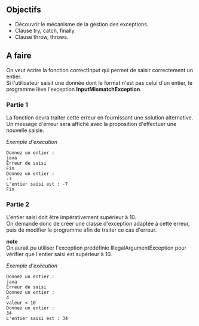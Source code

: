 ## Objectifs
- Découvrir le mécanisme de la gestion des exceptions.
- Clause try, catch, finally.
- Clause throw, throws.

## A faire
On veut écrire la fonction correctInput qui permet de saisir correctement un entier.  
Si l'utilisateur saisit une donnée dont le format n'est pas celui d'un entier, le programme lève l'exception __InputMismatchException__.

### Partie 1
La fonction devra traiter cette erreur en fournissant une solution alternative.  
Un message d'erreur sera affiché avec la proposition d'effectuer une nouvelle saisie.

*Exemple d'exécution*
```
Donnez un entier :
java
Erreur de saisi
Fin
Donnez un entier :
-7
L'entier saisi est : -7
Fin
```

### Partie 2
L'entier saisi doit être impérativement supérieur à 10.  
On demande donc de créer une classe d'exception adaptée à cette erreur, puis de modifier le programme afin de traiter ce cas d'erreur.  

__note__  
On aurait pu utiliser l'exception prédéfinie IllegalArgumentException pour vérifier que l'entier saisi est supérieur à 10.  

*Exemple d'exécution*
```
Donnez un entier :
java
Erreur de saisi
Donnez un entier :
4
valeur < 10
Donnez un entier :
34
L'entier saisi est : 34
```

